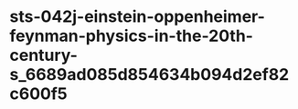 # sts-042j-einstein-oppenheimer-feynman-physics-in-the-20th-century-s_6689ad085d854634b094d2ef82c600f5